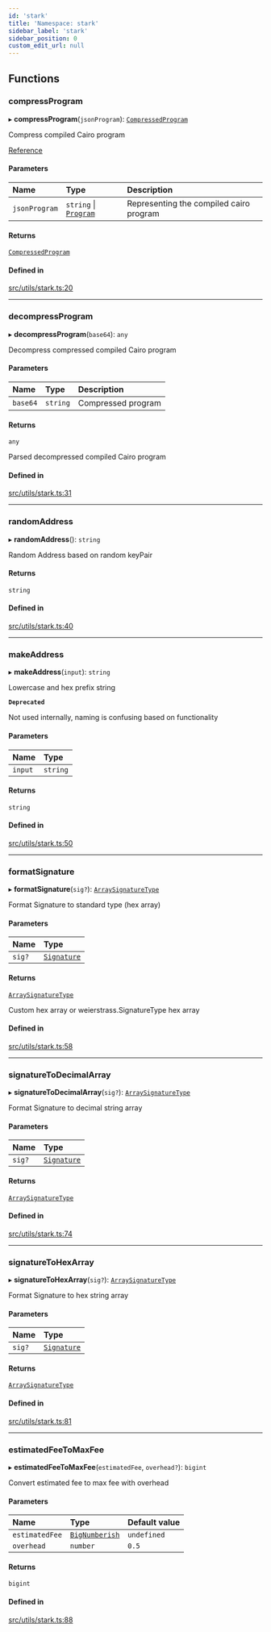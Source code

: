 ```yaml
---
id: 'stark'
title: 'Namespace: stark'
sidebar_label: 'stark'
sidebar_position: 0
custom_edit_url: null
---
```


## Functions

### compressProgram

▸ **compressProgram**(`jsonProgram`): [`CompressedProgram`](types.md#compressedprogram)

Compress compiled Cairo program

[Reference](https://github.com/starkware-libs/cairo-lang/blob/master/src/starkware/starknet/services/api/gateway/transaction.py#L54-L58)

#### Parameters

| Name          | Type                                                    | Description                             |
| :------------ | :------------------------------------------------------ | :-------------------------------------- |
| `jsonProgram` | `string` \| [`Program`](../interfaces/types.Program.md) | Representing the compiled cairo program |

#### Returns

[`CompressedProgram`](types.md#compressedprogram)

#### Defined in

[src/utils/stark.ts:20](https://github.com/starknet-io/starknet.js/blob/v5.24.3/src/utils/stark.ts#L20)

---

### decompressProgram

▸ **decompressProgram**(`base64`): `any`

Decompress compressed compiled Cairo program

#### Parameters

| Name     | Type     | Description        |
| :------- | :------- | :----------------- |
| `base64` | `string` | Compressed program |

#### Returns

`any`

Parsed decompressed compiled Cairo program

#### Defined in

[src/utils/stark.ts:31](https://github.com/starknet-io/starknet.js/blob/v5.24.3/src/utils/stark.ts#L31)

---

### randomAddress

▸ **randomAddress**(): `string`

Random Address based on random keyPair

#### Returns

`string`

#### Defined in

[src/utils/stark.ts:40](https://github.com/starknet-io/starknet.js/blob/v5.24.3/src/utils/stark.ts#L40)

---

### makeAddress

▸ **makeAddress**(`input`): `string`

Lowercase and hex prefix string

**`Deprecated`**

Not used internally, naming is confusing based on functionality

#### Parameters

| Name    | Type     |
| :------ | :------- |
| `input` | `string` |

#### Returns

`string`

#### Defined in

[src/utils/stark.ts:50](https://github.com/starknet-io/starknet.js/blob/v5.24.3/src/utils/stark.ts#L50)

---

### formatSignature

▸ **formatSignature**(`sig?`): [`ArraySignatureType`](types.md#arraysignaturetype)

Format Signature to standard type (hex array)

#### Parameters

| Name   | Type                              |
| :----- | :-------------------------------- |
| `sig?` | [`Signature`](types.md#signature) |

#### Returns

[`ArraySignatureType`](types.md#arraysignaturetype)

Custom hex array or weierstrass.SignatureType hex array

#### Defined in

[src/utils/stark.ts:58](https://github.com/starknet-io/starknet.js/blob/v5.24.3/src/utils/stark.ts#L58)

---

### signatureToDecimalArray

▸ **signatureToDecimalArray**(`sig?`): [`ArraySignatureType`](types.md#arraysignaturetype)

Format Signature to decimal string array

#### Parameters

| Name   | Type                              |
| :----- | :-------------------------------- |
| `sig?` | [`Signature`](types.md#signature) |

#### Returns

[`ArraySignatureType`](types.md#arraysignaturetype)

#### Defined in

[src/utils/stark.ts:74](https://github.com/starknet-io/starknet.js/blob/v5.24.3/src/utils/stark.ts#L74)

---

### signatureToHexArray

▸ **signatureToHexArray**(`sig?`): [`ArraySignatureType`](types.md#arraysignaturetype)

Format Signature to hex string array

#### Parameters

| Name   | Type                              |
| :----- | :-------------------------------- |
| `sig?` | [`Signature`](types.md#signature) |

#### Returns

[`ArraySignatureType`](types.md#arraysignaturetype)

#### Defined in

[src/utils/stark.ts:81](https://github.com/starknet-io/starknet.js/blob/v5.24.3/src/utils/stark.ts#L81)

---

### estimatedFeeToMaxFee

▸ **estimatedFeeToMaxFee**(`estimatedFee`, `overhead?`): `bigint`

Convert estimated fee to max fee with overhead

#### Parameters

| Name           | Type                                    | Default value |
| :------------- | :-------------------------------------- | :------------ |
| `estimatedFee` | [`BigNumberish`](types.md#bignumberish) | `undefined`   |
| `overhead`     | `number`                                | `0.5`         |

#### Returns

`bigint`

#### Defined in

[src/utils/stark.ts:88](https://github.com/starknet-io/starknet.js/blob/v5.24.3/src/utils/stark.ts#L88)
